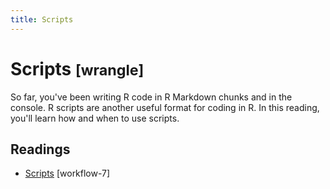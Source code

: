 ```yaml
---
title: Scripts
---
```


<!-- Generated automatically from scripts.yml. Do not edit by hand -->

# Scripts <small class='wrangle'>[wrangle]</small>


So far, you've been writing R code in R Markdown chunks and in the console. R
scripts are another useful format for coding in R. In this reading, you'll learn
how and when to use scripts.

## Readings

  * [Scripts](https://dcl-workflow.stanford.edu/scripts.html) [workflow-7]


